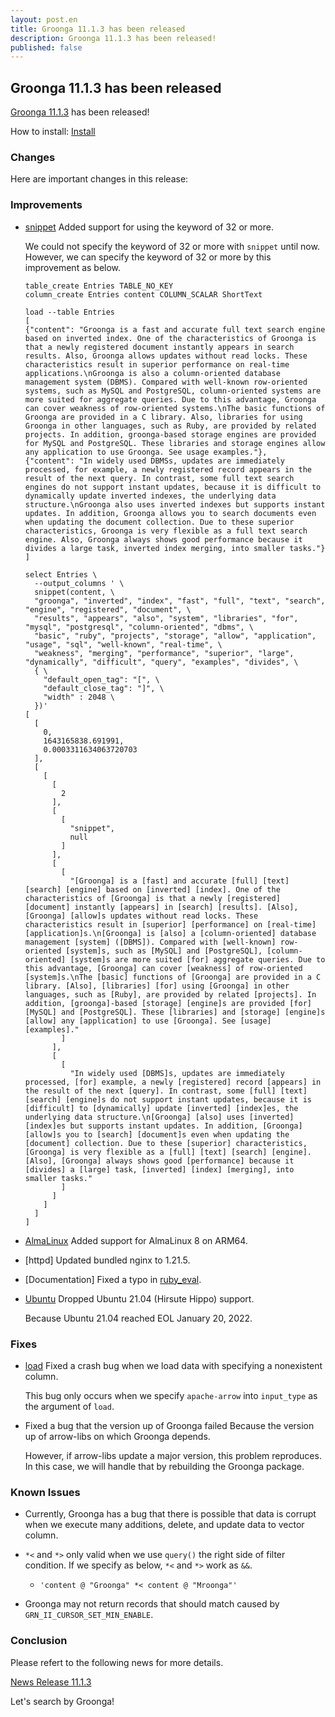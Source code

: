 ```yaml
---
layout: post.en
title: Groonga 11.1.3 has been released
description: Groonga 11.1.3 has been released!
published: false
---
```


## Groonga 11.1.3 has been released

[Groonga 11.1.3](/docs/news.html#release-11-1-3) has been released!

How to install: [Install](/docs/install.html)

### Changes

Here are important changes in this release:

### Improvements

* [snippet](/docs/reference/functions/snippet.html) Added support for using the keyword of 32 or more.

  We could not specify the keyword of 32 or more with ``snippet`` until now.
  However, we can specify the keyword of 32 or more by this improvement as below.

  ```
  table_create Entries TABLE_NO_KEY
  column_create Entries content COLUMN_SCALAR ShortText

  load --table Entries
  [
  {"content": "Groonga is a fast and accurate full text search engine based on inverted index. One of the characteristics of Groonga is that a newly registered document instantly appears in search results. Also, Groonga allows updates without read locks. These characteristics result in superior performance on real-time applications.\nGroonga is also a column-oriented database management system (DBMS). Compared with well-known row-oriented systems, such as MySQL and PostgreSQL, column-oriented systems are more suited for aggregate queries. Due to this advantage, Groonga can cover weakness of row-oriented systems.\nThe basic functions of Groonga are provided in a C library. Also, libraries for using Groonga in other languages, such as Ruby, are provided by related projects. In addition, groonga-based storage engines are provided for MySQL and PostgreSQL. These libraries and storage engines allow any application to use Groonga. See usage examples."},
  {"content": "In widely used DBMSs, updates are immediately processed, for example, a newly registered record appears in the result of the next query. In contrast, some full text search engines do not support instant updates, because it is difficult to dynamically update inverted indexes, the underlying data structure.\nGroonga also uses inverted indexes but supports instant updates. In addition, Groonga allows you to search documents even when updating the document collection. Due to these superior characteristics, Groonga is very flexible as a full text search engine. Also, Groonga always shows good performance because it divides a large task, inverted index merging, into smaller tasks."}
  ]

  select Entries \
    --output_columns ' \
    snippet(content, \
    "groonga", "inverted", "index", "fast", "full", "text", "search", "engine", "registered", "document", \
    "results", "appears", "also", "system", "libraries", "for", "mysql", "postgresql", "column-oriented", "dbms", \
    "basic", "ruby", "projects", "storage", "allow", "application", "usage", "sql", "well-known", "real-time", \
    "weakness", "merging", "performance", "superior", "large", "dynamically", "difficult", "query", "examples", "divides", \
    { \
      "default_open_tag": "[", \
      "default_close_tag": "]", \
      "width" : 2048 \
    })'
  [
    [
      0,
      1643165838.691991,
      0.0003311634063720703
    ],
    [
      [
        [
          2
        ],
        [
          [
            "snippet",
            null
          ]
        ],
        [
          [
            "[Groonga] is a [fast] and accurate [full] [text] [search] [engine] based on [inverted] [index]. One of the characteristics of [Groonga] is that a newly [registered] [document] instantly [appears] in [search] [results]. [Also], [Groonga] [allow]s updates without read locks. These characteristics result in [superior] [performance] on [real-time] [application]s.\n[Groonga] is [also] a [column-oriented] database management [system] ([DBMS]). Compared with [well-known] row-oriented [system]s, such as [MySQL] and [PostgreSQL], [column-oriented] [system]s are more suited [for] aggregate queries. Due to this advantage, [Groonga] can cover [weakness] of row-oriented [system]s.\nThe [basic] functions of [Groonga] are provided in a C library. [Also], [libraries] [for] using [Groonga] in other languages, such as [Ruby], are provided by related [projects]. In addition, [groonga]-based [storage] [engine]s are provided [for] [MySQL] and [PostgreSQL]. These [libraries] and [storage] [engine]s [allow] any [application] to use [Groonga]. See [usage] [examples]."
          ]
        ],
        [
          [
            "In widely used [DBMS]s, updates are immediately processed, [for] example, a newly [registered] record [appears] in the result of the next [query]. In contrast, some [full] [text] [search] [engine]s do not support instant updates, because it is [difficult] to [dynamically] update [inverted] [index]es, the underlying data structure.\n[Groonga] [also] uses [inverted] [index]es but supports instant updates. In addition, [Groonga] [allow]s you to [search] [document]s even when updating the [document] collection. Due to these [superior] characteristics, [Groonga] is very flexible as a [full] [text] [search] [engine]. [Also], [Groonga] always shows good [performance] because it [divides] a [large] task, [inverted] [index] [merging], into smaller tasks."
          ]
        ]
      ]
    ]
  ]
  ```


* [AlmaLinux](/docs/install/almalinux.html) Added support for AlmaLinux 8 on ARM64.

* [httpd] Updated bundled nginx to 1.21.5.

* [Documentation] Fixed a typo in [ruby_eval](/docs/reference/commands/ruby_eval.html).

* [Ubuntu](/docs/install/ubuntu.html) Dropped Ubuntu 21.04 (Hirsute Hippo) support.

  Because Ubuntu 21.04 reached EOL January 20, 2022.

### Fixes

* [load](/docs//reference/commands/load.html) Fixed a crash bug when we load data with specifying a nonexistent column.

  This bug only occurs when we specify ``apache-arrow`` into ``input_type`` as the argument of ``load``.

* Fixed a bug that the version up of Groonga failed Because the version up of arrow-libs on which Groonga depends.

  However, if arrow-libs update a major version, this problem reproduces.
  In this case, we will handle that by rebuilding the Groonga package.

### Known Issues

* Currently, Groonga has a bug that there is possible that data is corrupt when we execute many additions, delete, and update data to vector column.

* ``*<`` and ``*>`` only valid when we use ``query()`` the right side of filter condition.
  If we specify as below, ``*<`` and ``*>`` work as ``&&``.

    * ``'content @ "Groonga" *< content @ "Mroonga"'``

* Groonga may not return records that should match caused by ``GRN_II_CURSOR_SET_MIN_ENABLE``.

### Conclusion

Please refert to the following news for more details.

[News Release 11.1.3](/docs/news.html#release-11-1-3)

Let's search by Groonga!
